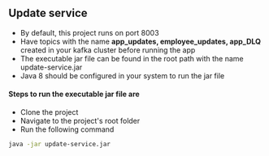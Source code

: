 ## Update service

* By default, this project runs on port 8003
* Have topics with the name **app_updates, employee_updates, app_DLQ** created in your kafka cluster before running the app
* The executable jar file can be found in the root path with the name update-service.jar
* Java 8 should be configured in your system to run the jar file

#### Steps to run the executable jar file are
* Clone the project
* Navigate to the project's root folder
* Run the following command
```bash
java -jar update-service.jar
```